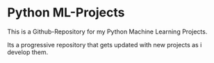 # Python ML-Projects

This is a Github-Repository for my Python Machine Learning Projects.

Its a progressive repository that gets updated with new projects as i develop them.
